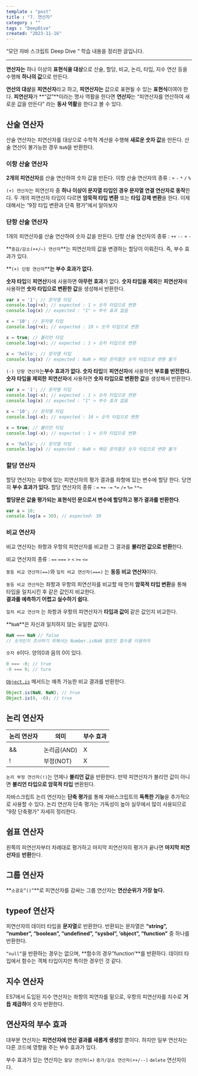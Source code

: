 ```yaml
---
template : "post"
title : "7. 연산자"
category : ""
tags : "DeepDive"
created: "2023-11-16"
---
```


“모던 자바 스크립트 Deep Dive “ 학습 내용을 정리한 글입니다.


---


**연산자는** 하나 이상의 **표현식을 대상**으로 산술, 할당, 비교, 논리, 타입, 지수 연산 등을 수행해 **하나의 값**으로 만든다.


**연산의 대상**을 **피연산자**라고 하고, **피연산자는** 값으로 표현될 수 있는 **표현식**이여야 한다.
**피연산자**가 **“값”**이라는 명사 역활을 한다면 **연산자**는 “피연산자를 연산하여 새로운 값을 만든다” 라는 **동사 역활**을 한다고 볼 수 있다.


## 산술 연산자


산술 연산자는 피연산자를 대상으로 수학적 계산을 수행해 **새로운 숫자 값**을 만든다.
산술 연산이 불가능한 경우 `NaN`을 반환한다.


### **이항 산술 연산자**


**2개의 피연산자**를 산술 연산하여 숫자 값을 만든다.
이항 산술 연산자의 종류 : `+` `-` `*` `/` `%` 


`(+) 연산자`는 피연산자 중 **하나 이상이 문자열 타입인 경우 문자열 연결 연산자로 동작**한다. 
두 개의 피연산자 타입이 다르면 **암묵적 타입 변환** 또는 **타입 강제 변환**을 한다. 이제 대해서는 “9장 타입 변환과 단축 평가”에서 알아보자


### **단항 산술 연산자**


1개의 피연산자를 산술 연산하여 숫자 값을 만든다.
단항 산술 연산자의 종류 : `++` `--` `+` `-` 


**`증감/감소(++/—) 연산자`**는 피연산자의 값을 변경하는 할당이 이뤄진다. 즉, 부수 효과가 있다.


**`(+) 단항 연산자`****는 부수 효과가 없다.**


**숫자 타입**의 **피연산**자에 사용하면 **아무런 효과**가 없다.
**숫자 타입을 제외**한 **피연산자**에 사용하면 **숫자 타입으로 변환한 값**을 생성해서 반환한다.  


```javascript
var x = '1'; // 문자열 타입
console.log(+x); // expected : 1 > 숫자 타입으로 변환
console.log(x) // expected : "1" > 부수 효과 없음

x = '10'; // 문자열 타입
console.log(+x); // expected : 10 > 숫자 타입으로 변환

x = true; // 불리언 타입
console.log(+x); // expected : 1 > 숫자 타입으로 변환

x = 'hello'; // 문자열 타입
console.log(x) // expected : NaN > 해당 문자열은 숫자 타입으로 변환 불가 
```


`(-) 단항 연산자`는**부수 효과가 없다.
숫자 타입**의 **피연산자**에 사용하면 **부호를 반전한다.**
**숫자 타입을 제외한** **피연산자**에 사용하면 **숫자 타입으로 변환한 값**을 생성해서 반환한다.  


```javascript
var x = '1'; // 문자열 타입
console.log(-x); // expected : 1 > 숫자 타입으로 변환
console.log(x) // expected : "1" > 부수 효과 없음

x = '10'; // 문자열 타입
console.log(-x); // expected : 10 > 숫자 타입으로 변환

x = true; // 불리언 타입
console.log(-x); // expected : 1 > 숫자 타입으로 변환

x = 'hello'; // 문자열 타입
console.log(x) // expected : NaN > 해당 문자열은 숫자 타입으로 변환 불가 
```


### **할당 연산자**


할당 연산자는 우항에 있는 피연산자의 평가 결과를 좌항에 있는 변수에 할당 한다.
당연히 **부수 효과가 있다.**
할당 연산자의 종류 : `=` `+=` `-=` `*=` `/=` `%=` `**=` 


**할당문은 값을 평가되는 표현식인 문으로서 변수에 할당하고 평가 결과를 반환한다**.


```javascript
var a = 10;
console.log(a = 30); // expected: 30
```


### **비교 연산자**


비교 연산자는 좌항과 우항의 피연산자를 비교한 그 결과를 **불리언 값으로 반환**한다.


비교 연산자의 종류 : `==` `===` `>` `<` `>=` `<=` 



`동등 비교 연산자(==)`와 `일치 비교 연산자(===)` 는 **동등 비교 연산자**이다.



`동등 비교 연산자`는 좌항과 우항의 피연산자를 비교할 때 먼저 **암묵적 타입 변환**을 통해 타입을 일치시킨 후 같은 값인지 비교한다.  
**결과를 예측하기 어렵고 실수하기 쉽다.**


`일치 비교 연산자` 는 좌항과 우항의 피연산자가 **타입과 값이** 같은 값인지 비교한다.



**`NaN`**은 자신과 일치하지 않는 유일한 값이다.


```javascript
NaN === NaN // false
// 숫자인지 조사하기 위해서는 Number.isNaN 빌트인 함수를 이용하자
```


`숫자 0`이다. 양의0과 음의 0이 있다.


```javascript
0 === -0; // true
-0 === 0; // ture
```


 [`Object.is`](http://object.is/) 메서드는 예측 가능한 비교 결과를 반환한다. 


```javascript
Object.is(NaN, NaN); // true
Object.is(0, -0); // true
```


## 논리 연산자


| 논리 연산자 | 의미       | 부수 효과 |
| ------ | -------- | ----- |
| ||     | 논리합(OR)  | X     |
| &&     | 논리곱(AND) | X     |
| !      | 부정(NOT)  | X     |


`논리 부정 연산자(!)`는 언제나 **불리언 값**을 반환한다. 만약 피연산자가 불리언 값이 아니면 **불리언 타입으로 암묵적 타입** 변환된다.


자바스크립트 논리 연산자는 **단축 평가**를 통해 자바스크립트의 **독특한 기능**을 추가적으로 사용할 수 있다.
논리 연산자 단축 평가는 가독성이 높아 실무에서 많이 사용되므로 “9장 단축평가”  자세히 정리한다.


## 쉼표 연산자


왼쪽의 피연산자부터 차례대로 평가하고 마지막 피연산자의 평가가 끝나면 **마지막 피연산자**를 **반환**한다.


## 그룹 연산자


**`소괄호”()”`**로 피연산자를 감싸는 그룹 연산자는 **연산순위가 가장 높다.**


## typeof 연산자


피연산자의 데이터 타입을 **문자열**로 반환한다. 
반환되는 문자열은 **“string”, “number”, “boolean”, “undefined”, “sysbol”, ‘object”, “function”** 중 하나를 반환한다. 


`“null”`을 반환하는 경우는 없으며, **함수의 경우”function’**를 반환하다.
데이터 타입에서 함수는 객체 타입이지만 특이한 경우인 것 같다.


## 지수 연산자


ES7에서 도입된 지수 연산자는 좌항의 피연자를 밑으로, 우항의 피연산자를 지수로 **거듭 제곱하**여 숫자 반환한다.


## 연산자의 부수 효과


대부분 연산자는 **피연산자에 연산 결과를 새롭게 생성**할 뿐이다. 하지만 일부 연산자는 다른 코드에 영향을 주는 부수 효과가 있다.


부수 효과가 있는 연산자는 `할당 연산자(=)` `증가/감소 연산자(++/--)` `delete` 연산자이다. 

